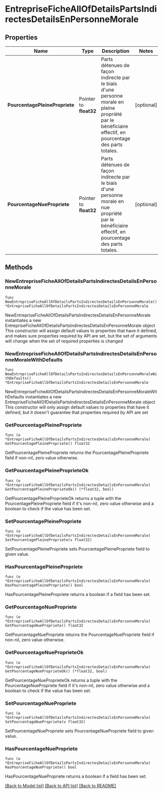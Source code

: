 # EntrepriseFicheAllOfDetailsPartsIndirectesDetailsEnPersonneMorale

## Properties

Name | Type | Description | Notes
------------ | ------------- | ------------- | -------------
**PourcentagePleinePropriete** | Pointer to **float32** | Parts détenues de façon indirecte par le biais d&#39;une personne morale en pleine propriété par le bénéficiaire effectif, en pourcentage des parts totales. | [optional] 
**PourcentageNuePropriete** | Pointer to **float32** | Parts détenues de façon indirecte par le biais d&#39;une personne morale en nue propriété par le bénéficiaire effectif, en pourcentage des parts totales. | [optional] 

## Methods

### NewEntrepriseFicheAllOfDetailsPartsIndirectesDetailsEnPersonneMorale

`func NewEntrepriseFicheAllOfDetailsPartsIndirectesDetailsEnPersonneMorale() *EntrepriseFicheAllOfDetailsPartsIndirectesDetailsEnPersonneMorale`

NewEntrepriseFicheAllOfDetailsPartsIndirectesDetailsEnPersonneMorale instantiates a new EntrepriseFicheAllOfDetailsPartsIndirectesDetailsEnPersonneMorale object
This constructor will assign default values to properties that have it defined,
and makes sure properties required by API are set, but the set of arguments
will change when the set of required properties is changed

### NewEntrepriseFicheAllOfDetailsPartsIndirectesDetailsEnPersonneMoraleWithDefaults

`func NewEntrepriseFicheAllOfDetailsPartsIndirectesDetailsEnPersonneMoraleWithDefaults() *EntrepriseFicheAllOfDetailsPartsIndirectesDetailsEnPersonneMorale`

NewEntrepriseFicheAllOfDetailsPartsIndirectesDetailsEnPersonneMoraleWithDefaults instantiates a new EntrepriseFicheAllOfDetailsPartsIndirectesDetailsEnPersonneMorale object
This constructor will only assign default values to properties that have it defined,
but it doesn't guarantee that properties required by API are set

### GetPourcentagePleinePropriete

`func (o *EntrepriseFicheAllOfDetailsPartsIndirectesDetailsEnPersonneMorale) GetPourcentagePleinePropriete() float32`

GetPourcentagePleinePropriete returns the PourcentagePleinePropriete field if non-nil, zero value otherwise.

### GetPourcentagePleineProprieteOk

`func (o *EntrepriseFicheAllOfDetailsPartsIndirectesDetailsEnPersonneMorale) GetPourcentagePleineProprieteOk() (*float32, bool)`

GetPourcentagePleineProprieteOk returns a tuple with the PourcentagePleinePropriete field if it's non-nil, zero value otherwise
and a boolean to check if the value has been set.

### SetPourcentagePleinePropriete

`func (o *EntrepriseFicheAllOfDetailsPartsIndirectesDetailsEnPersonneMorale) SetPourcentagePleinePropriete(v float32)`

SetPourcentagePleinePropriete sets PourcentagePleinePropriete field to given value.

### HasPourcentagePleinePropriete

`func (o *EntrepriseFicheAllOfDetailsPartsIndirectesDetailsEnPersonneMorale) HasPourcentagePleinePropriete() bool`

HasPourcentagePleinePropriete returns a boolean if a field has been set.

### GetPourcentageNuePropriete

`func (o *EntrepriseFicheAllOfDetailsPartsIndirectesDetailsEnPersonneMorale) GetPourcentageNuePropriete() float32`

GetPourcentageNuePropriete returns the PourcentageNuePropriete field if non-nil, zero value otherwise.

### GetPourcentageNueProprieteOk

`func (o *EntrepriseFicheAllOfDetailsPartsIndirectesDetailsEnPersonneMorale) GetPourcentageNueProprieteOk() (*float32, bool)`

GetPourcentageNueProprieteOk returns a tuple with the PourcentageNuePropriete field if it's non-nil, zero value otherwise
and a boolean to check if the value has been set.

### SetPourcentageNuePropriete

`func (o *EntrepriseFicheAllOfDetailsPartsIndirectesDetailsEnPersonneMorale) SetPourcentageNuePropriete(v float32)`

SetPourcentageNuePropriete sets PourcentageNuePropriete field to given value.

### HasPourcentageNuePropriete

`func (o *EntrepriseFicheAllOfDetailsPartsIndirectesDetailsEnPersonneMorale) HasPourcentageNuePropriete() bool`

HasPourcentageNuePropriete returns a boolean if a field has been set.


[[Back to Model list]](../README.md#documentation-for-models) [[Back to API list]](../README.md#documentation-for-api-endpoints) [[Back to README]](../README.md)


